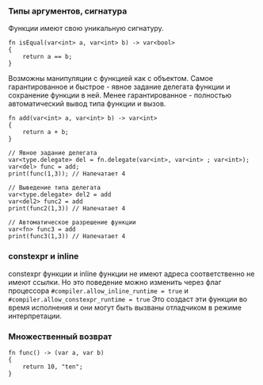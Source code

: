 ### Типы аргументов, сигнатура

Функции имеют свою уникальную сигнатуру.
```
fn isEqual(var<int> a, var<int> b) -> var<bool>
{
    return a == b;
}
```

Возможны манипуляции с функцией как с объектом.
Самое гарантированное и быстрое - явное задание делегата функции и сохранение функции в ней. 
Менее гарантированное - полностью автоматический вывод типа функции и вызов.

```
fn add(var<int> a, var<int> b) -> var<int>
{
    return a + b;
}

// Явное задание делегата
var<type.delegate> del = fn.delegate(var<int>, var<int> ; var<int>);
var<del> func = add;
print(func(1,3)); // Напечатает 4

// Выведение типа делегата
var<type.delegate> del2 = add
var<del2> func2 = add
print(func2(1,3)) // Напечатает 4

// Автоматическое разрешение функции
var<fn> func3 = add
print(func3(1,3)) // Напечатает 4
```

### constexpr и inline
constexpr функции и inline  функции не имеют адреса соответственно не имеют ссылки. Но это поведение можно изменить через флаг процессора 
`#compiler.allow_inline_runtime = true`  и `#compiler.allow_constexpr_runtime = true` Это создаст эти функции во время исполнения
и они могут быть вызваны отладчиком в режиме интерпретации.

### Множественный возврат
```
fn func() -> (var a, var b)
{
    return 10, "ten";
}
```